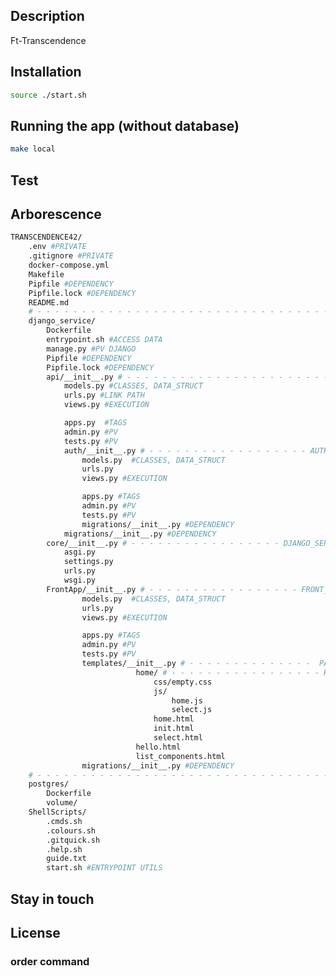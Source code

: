 
## Description

Ft-Transcendence

## Installation

```bash
source ./start.sh

```

## Running the app (without database)

```bash
make local
```

## Test

## Arborescence
```bash
TRANSCENDENCE42/
    .env #PRIVATE
    .gitignore #PRIVATE
    docker-compose.yml
    Makefile
    Pipfile #DEPENDENCY
    Pipfile.lock #DEPENDENCY
    README.md
    # - - - - - - - - - - - - - - - - - - - - - - - - - - - - - - - - -
    django_service/
        Dockerfile
        entrypoint.sh #ACCESS DATA
        manage.py #PV DJANGO
        Pipfile #DEPENDENCY
        Pipfile.lock #DEPENDENCY
        api/__init__.py # - - - - - - - - - - - - - - - - - - - - - - - API
            models.py #CLASSES, DATA_STRUCT
            urls.py #LINK PATH
            views.py #EXECUTION

            apps.py  #TAGS
            admin.py #PV
            tests.py #PV
            auth/__init__.py # - - - - - - - - - - - - - - - - - - AUTH_USER
                models.py  #CLASSES, DATA_STRUCT
                urls.py
                views.py #EXECUTION

                apps.py #TAGS
                admin.py #PV
                tests.py #PV
                migrations/__init__.py #DEPENDENCY
            migrations/__init__.py #DEPENDENCY
        core/__init__.py # - - - - - - - - - - - - - - - - - DJANGO_SERVICE
            asgi.py
            settings.py
            urls.py
            wsgi.py
        FrontApp/__init__.py # - - - - - - - - - - - - - - - - - FRONT_END
                models.py  #CLASSES, DATA_STRUCT
                urls.py
                views.py #EXECUTION

                apps.py #TAGS
                admin.py #PV
                tests.py #PV
                templates/__init__.py # - - - - - - - - - - - - - -  PAGES
                            home/ # - - - - - - - - - - - - - - - - - HOME
                                css/empty.css
                                js/
                                    home.js
                                    select.js
                                home.html
                                init.html
                                select.html
                            hello.html
                            list_components.html
                migrations/__init__.py #DEPENDENCY
    # - - - - - - - - - - - - - - - - - - - - - - - - - - - - - - - - -
    postgres/
        Dockerfile
        volume/
    ShellScripts/
        .cmds.sh
        .colours.sh
        .gitquick.sh
        .help.sh
		guide.txt
   		start.sh #ENTRYPOINT UTILS
```


## Stay in touch


## License

### order command


<!-- reminder for mega fonction ... 
    ... after menu clicked 
    ... request GameID  
    http  POST: request gameType Form
    ... set Game_State [0] AND set iconLoader -->
<!--
    ... build webSocket to path: 
    Websocket path : 'ws://' + window.location.host + '/game/ws/' + game_id + '/';
    ... when recieved web socket   
    ... remove loader AND enable start click 
    ... event websocket
    ... countdown from async to sync and GO -->